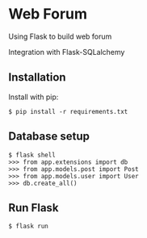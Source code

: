 # Web Forum

Using Flask to build web forum

Integration with Flask-SQLalchemy

## Installation
Install with pip:

```
$ pip install -r requirements.txt
```

## Database setup
```
$ flask shell
>>> from app.extensions import db
>>> from app.models.post import Post
>>> from app.models.user import User
>>> db.create_all()
```

## Run Flask
```
$ flask run
